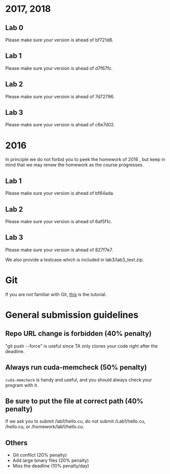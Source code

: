 # 2017, 2018
## Lab 0
Please make sure your version is ahead of bf721d8.

## Lab 1
Please make sure your version is ahead of d7f67fc.

## Lab 2
Please make sure your version is ahead of 7d72796.

## Lab 3
Please make sure your version is ahead of c6e7d02.

# 2016
In principle we do not forbid you to peek the homework of 2016
, but keep in mind that we may renew the homework as the course progresses.

## Lab 1
Please make sure your version is ahead of bf64ada.

## Lab 2
Please make sure your version is ahead of 6af5f1c.

## Lab 3
Please make sure your version is ahead of 827f7e7.

We also provide a testcase which is included in lab3/lab3\_test.zip.

# Git
If you are not familiar with Git, [this](http://backlogtool.com/git-guide/tw/intro/intro1_1.html) is the tutorial.

# General submission guidelines

## Repo URL change is forbidden (40% penalty)
"git push --force" is useful since TA only clones your code right after the deadline.

## Always run cuda-memcheck (50% penalty)
`cuda-memcheck` is handy and useful, and you should always check your program with it.

## Be sure to put the file at correct path (40% penalty)
If we ask you to submit /lab1/hello.cu, do not submit /Lab1/hello.cu, /hello.cu, or /homework/lab1/hello.cu.

## Others
* Git conflict (20% penalty)
* Add large binary files (20% penalty)
* Miss the deadline (10% penalty/day)
